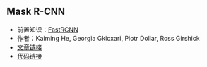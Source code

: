 <!--
 * @Author: LOTEAT
 * @Date: 2024-08-26 19:51:24
-->

## Mask R-CNN
- 前置知识：<a href='../FasterRCNN/faster_rcnn.md'>FastRCNN</a>
- 作者：Kaiming He, Georgia Gkioxari, Piotr Dollar, Ross Girshick
- [文章链接]()
- [代码链接]()